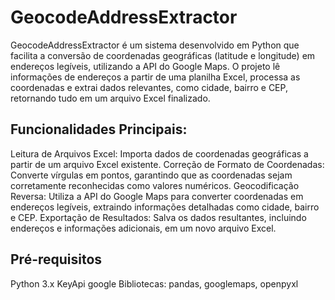 # GeocodeAddressExtractor
GeocodeAddressExtractor é um sistema desenvolvido em Python que facilita a conversão de coordenadas geográficas (latitude e longitude) em endereços legíveis, utilizando a API do Google Maps. O projeto lê informações de endereços a partir de uma planilha Excel, processa as coordenadas e extrai dados relevantes, como cidade, bairro e CEP, retornando tudo em um arquivo Excel finalizado.

## Funcionalidades Principais:
Leitura de Arquivos Excel: Importa dados de coordenadas geográficas a partir de um arquivo Excel existente.
Correção de Formato de Coordenadas: Converte vírgulas em pontos, garantindo que as coordenadas sejam corretamente reconhecidas como valores numéricos.
Geocodificação Reversa: Utiliza a API do Google Maps para converter coordenadas em endereços legíveis, extraindo informações detalhadas como cidade, bairro e CEP.
Exportação de Resultados: Salva os dados resultantes, incluindo endereços e informações adicionais, em um novo arquivo Excel.
## Pré-requisitos
Python 3.x
KeyApi google
Bibliotecas: pandas, googlemaps, openpyxl
